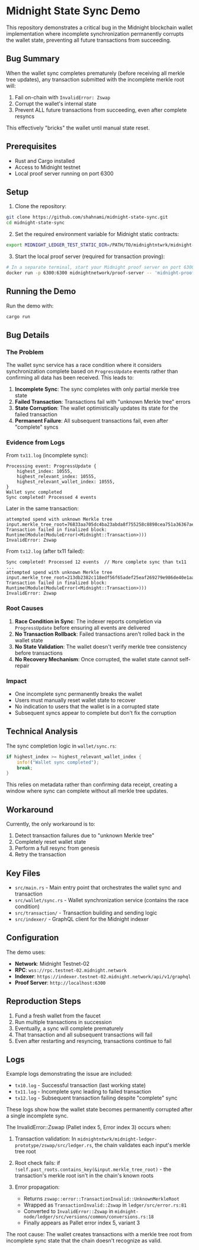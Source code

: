 # Midnight State Sync Demo

This repository demonstrates a critical bug in the Midnight blockchain wallet implementation where incomplete synchronization permanently corrupts the wallet state, preventing all future transactions from succeeding.

## Bug Summary

When the wallet sync completes prematurely (before receiving all merkle tree updates), any transaction submitted with the incomplete merkle root will:

1. Fail on-chain with `InvalidError: Zswap`
2. Corrupt the wallet's internal state
3. Prevent ALL future transactions from succeeding, even after complete resyncs

This effectively "bricks" the wallet until manual state reset.

## Prerequisites

- Rust and Cargo installed
- Access to Midnight testnet
- Local proof server running on port 6300

## Setup

1. Clone the repository:

```bash
git clone https://github.com/shahnami/midnight-state-sync.git
cd midnight-state-sync
```

2. Set the required environment variable for Midnight static contracts:

```bash
export MIDNIGHT_LEDGER_TEST_STATIC_DIR=/PATH/TO/midnightntwrk/midnight-node/static/contracts
```

3. Start the local proof server (required for transaction proving):

```bash
# In a separate terminal, start your Midnight proof server on port 6300
docker run -p 6300:6300 midnightnetwork/proof-server -- 'midnight-proof-server --network testnet'
```

## Running the Demo

Run the demo with:

```bash
cargo run
```

## Bug Details

### The Problem

The wallet sync service has a race condition where it considers synchronization complete based on `ProgressUpdate` events rather than confirming all data has been received. This leads to:

1. **Incomplete Sync**: The sync completes with only partial merkle tree state
2. **Failed Transaction**: Transactions fail with "unknown Merkle tree" errors
3. **State Corruption**: The wallet optimistically updates its state for the failed transaction
4. **Permanent Failure**: All subsequent transactions fail, even after "complete" syncs

### Evidence from Logs

From `tx11.log` (incomplete sync):

```
Processing event: ProgressUpdate {
    highest_index: 10555,
    highest_relevant_index: 10555,
    highest_relevant_wallet_index: 10555,
}
Wallet sync completed
Sync completed! Processed 4 events
```

Later in the same transaction:

```
attempted spend with unknown Merkle tree input.merkle_tree_root=76833aa705dc4ba23abda8f755258c8898cea751a36367ae22164707204fa522
Transaction failed in finalized block: Runtime(Module(ModuleError(<Midnight::Transaction>)))
InvalidError: Zswap
```

From `tx12.log` (after tx11 failed):

```
Sync completed! Processed 12 events  // More complete sync than tx11
...
attempted spend with unknown Merkle tree input.merkle_tree_root=213db2382c118edf56f65adef25eaf269279e986de40e1aafc76173c5a534339
Transaction failed in finalized block: Runtime(Module(ModuleError(<Midnight::Transaction>)))
InvalidError: Zswap
```

### Root Causes

1. **Race Condition in Sync**: The indexer reports completion via `ProgressUpdate` before ensuring all events are delivered
2. **No Transaction Rollback**: Failed transactions aren't rolled back in the wallet state
3. **No State Validation**: The wallet doesn't verify merkle tree consistency before transactions
4. **No Recovery Mechanism**: Once corrupted, the wallet state cannot self-repair

### Impact

- One incomplete sync permanently breaks the wallet
- Users must manually reset wallet state to recover
- No indication to users that the wallet is in a corrupted state
- Subsequent syncs appear to complete but don't fix the corruption

## Technical Analysis

The sync completion logic in `wallet/sync.rs`:

```rust
if highest_index >= highest_relevant_wallet_index {
    info!("Wallet sync completed");
    break;
}
```

This relies on metadata rather than confirming data receipt, creating a window where sync can complete without all merkle tree updates.

## Workaround

Currently, the only workaround is to:

1. Detect transaction failures due to "unknown Merkle tree"
2. Completely reset wallet state
3. Perform a full resync from genesis
4. Retry the transaction

## Key Files

- `src/main.rs` - Main entry point that orchestrates the wallet sync and transaction
- `src/wallet/sync.rs` - Wallet synchronization service (contains the race condition)
- `src/transaction/` - Transaction building and sending logic
- `src/indexer/` - GraphQL client for the Midnight indexer

## Configuration

The demo uses:

- **Network**: Midnight Testnet-02
- **RPC**: `wss://rpc.testnet-02.midnight.network`
- **Indexer**: `https://indexer.testnet-02.midnight.network/api/v1/graphql`
- **Proof Server**: `http://localhost:6300`

## Reproduction Steps

1. Fund a fresh wallet from the faucet
2. Run multiple transactions in succession
3. Eventually, a sync will complete prematurely
4. That transaction and all subsequent transactions will fail
5. Even after restarting and resyncing, transactions continue to fail

## Logs

Example logs demonstrating the issue are included:

- `tx10.log` - Successful transaction (last working state)
- `tx11.log` - Incomplete sync leading to failed transaction
- `tx12.log` - Subsequent transaction failing despite "complete" sync

These logs show how the wallet state becomes permanently corrupted after a single incomplete sync.

The InvalidError::Zswap (Pallet index 5, Error index 3) occurs when:

1. Transaction validation: In `midnightntwrk/midnight-ledger-prototype/zswap/src/ledger.rs`, the chain validates each input's merkle tree root
2. Root check fails: if `!self.past_roots.contains_key(&input.merkle_tree_root)` - the transaction's merkle root isn't in the chain's known roots
3. Error propagation:

   - Returns `zswap::error::TransactionInvalid::UnknownMerkleRoot`
   - Wrapped as `TransactionInvalid::Zswap` in `ledger/src/error.rs:81`
   - Converted to `InvalidError::Zswap` in `midnight-node/ledger/src/versions/common/conversions.rs:18`
   - Finally appears as Pallet error index 5, variant 3

The root cause: The wallet creates transactions with a merkle tree root from incomplete sync state that the chain doesn't recognize as valid.
